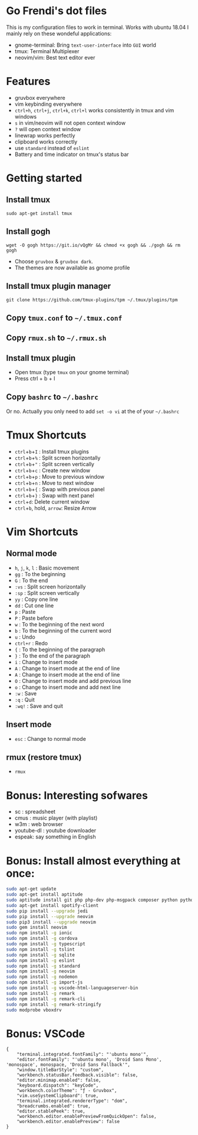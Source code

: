 # Go Frendi's dot files

This is my configuration files to work in terminal. Works with ubuntu 18.04
I mainly rely on these wondeful applications:

* gnome-terminal: Bring `text-user-interface` into `GUI` world
* tmux: Terminal Multiplexer
* neovim/vim: Best text editor ever

# Features

* gruvbox everywhere
* vim keybinding everywhere
* `ctrl+h`, `ctrl+j`, `ctrl+k`, `ctrl+l` works consistently in tmux and vim windows
* `s` in vim/neovim will not open context window
* `?` will open context window
* linewrap works perfectly
* clipboard works correctly
* use `standard` instead of `eslint`
* Battery and time indicator on tmux's status bar

# Getting started

## Install tmux

```
sudo apt-get install tmux
```

## Install gogh

```
wget -O gogh https://git.io/vQgMr && chmod +x gogh && ./gogh && rm gogh
```

* Choose `gruvbox` & `gruvbox dark`.
* The themes are now available as gnome profile

## Install tmux plugin manager

```
git clone https://github.com/tmux-plugins/tpm ~/.tmux/plugins/tpm
```

## Copy `tmux.conf` to `~/.tmux.conf`

## Copy `rmux.sh` to `~/.rmux.sh`

## Install tmux plugin

* Open tmux (type `tmux` on your gnome terminal)
* Press ctrl + b + I


## Copy `bashrc` to `~/.bashrc`

Or no. Actually you only need to add `set -o vi` at the of your `~/.bashrc`

# Tmux Shortcuts

* `ctrl`+`b`+`I` : Install tmux plugins
* `ctrl`+`b`+`%` : Split screen horizontally
* `ctrl`+`b`+`"` : Split screen vertically
* `ctrl`+`b`+`c` : Create new window
* `ctrl`+`b`+`p` : Move to previous window
* `ctrl`+`b`+`n` : Move to next window
* `ctrl`+`b`+`{` : Swap with previous panel
* `ctrl`+`b`+`}` : Swap with next panel
* `ctrl`+`d`: Delete current window
* `ctrl`+`b`, hold, `arrow`: Resize Arrow

# Vim Shortcuts

## Normal mode
* `h`, `j`, `k`, `l` : Basic movement
* `gg` : To the beginning
* `G` : To the end
* `:vs` : Split screen horizontally
* `:sp` : Split screen vertically
* `yy` : Copy one line
* `dd` : Cut one line
* `p` : Paste
* `P` : Paste before
* `w` : To the beginning of the next word
* `b` : To the beginning of the current word
* `u` : Undo
* `ctrl+r` : Redo
* `{` : To the beginning of the paragraph
* `}` : To the end of the paragraph
* `i` : Change to insert mode
* `A` : Change to insert mode at the end of line
* `A` : Change to insert mode at the end of line
* `O` : Change to insert mode and add previous line
* `o` : Change to insert mode and add next line
* `:w` : Save
* `:q` : Quit
* `:wq!` : Save and quit

## Insert mode
* `esc` : Change to normal mode

## rmux (restore tmux)
* `rmux`

# Bonus: Interesting sofwares

* sc : spreadsheet
* cmus : music player (with playlist)
* w3m : web browser
* youtube-dl : youtube downloader
* espeak: say something in English

# Bonus: Install almost everything at once:

```bash
sudo apt-get update
sudo apt-get install aptitude
sudo aptitude install git php php-dev php-msgpack composer python python-dev python3 python3-dev jupyter jupyter-notebook torbrowser-launcher youtube-dl neovim ruby ruby-dev nodejs nodejs-dev docker.io docker-compose build-essential nmap wireshark lynx tree lyx filezilla gparted curl aircrack-ng reaver nmap wireshark tmux cmus w3m sc stellarium freeglut3-dev traceroute whois clang llvm cowsay dia gimp lazarus inkscape mysql-workbench g++ mesa-common-dev mesa-utils virtualbox ipython ipython3 texlive-full pandoc 0ad stellarium wesnoth arduino cheese steam golang rustc npm htop python-pip python-setuptools python3-pip python3-pandas python3-seaborn python3-numpy python3-sklearn python3-setuptools python3-matplotlib python3-nltk  telegram-desktop obs-studio mysql-client rustc silversearcher-ag
sudo apt-get install spotify-client
sudo pip install --upgrade jedi
sudo pip install --upgrade neovim
sudo pip3 install --upgrade neovim
sudo gem install neovim
sudo npm install -g ionic
sudo npm install -g cordova
sudo npm install -g typescript
sudo npm install -g tslint
sudo npm install -g sqlite
sudo npm install -g eslint
sudo npm install -g standard
sudo npm install -g neovim
sudo npm install -g nodemon
sudo npm install -g import-js
sudo npm install -g vscode-html-languageserver-bin
sudo npm install -g remark
sudo npm install -g remark-cli
sudo npm install -g remark-stringify
sudo modprobe vboxdrv
```

# Bonus: VSCode
```
{
    "terminal.integrated.fontFamily": "'ubuntu mono'",
    "editor.fontFamily": "'ubuntu mono', 'Droid Sans Mono', 'monospace', monospace, 'Droid Sans Fallback'",
    "window.titleBarStyle": "custom",
    "workbench.statusBar.feedback.visible": false,
    "editor.minimap.enabled": false,
    "keyboard.dispatch": "keyCode",
    "workbench.colorTheme": "ƒ - Gruvbox",
    "vim.useSystemClipboard": true,
    "terminal.integrated.rendererType": "dom",
    "breadcrumbs.enabled": true,
    "editor.stablePeek": true,
    "workbench.editor.enablePreviewFromQuickOpen": false,
    "workbench.editor.enablePreview": false
}
```
